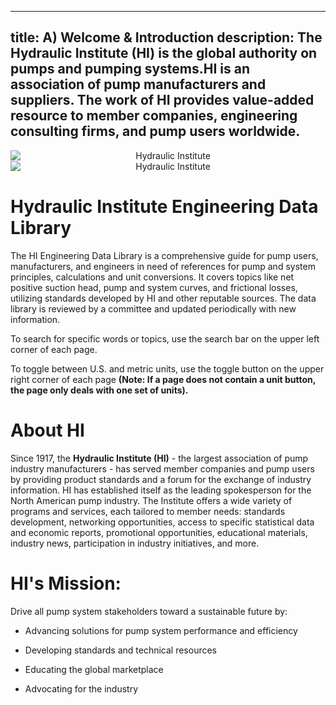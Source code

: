 -----
title: A) Welcome & Introduction
description: The Hydraulic Institute (HI) is the global authority on pumps and pumping systems.HI is an association of  pump manufacturers and suppliers. The work of HI provides value-added resource to member companies, engineering consulting firms, and pump users worldwide.
-----
<!-- Display on tablet and up> -->
<section class="is-hidden-mobile" style='text-align:center;'>
    <img alt='Hydraulic Institute' src='/images/banner-1170.jpg' style='min-width:100%'/>
</section>
<!-- Display on mobile only -->
<section class='is-hidden-tablet' style='text-align:center;'>
    <img alt='Hydraulic Institute' src='/images/banner-300.jpg' style='min-width:100%'/>
</section>

# Hydraulic Institute Engineering Data Library
The HI Engineering Data Library is a comprehensive guide for pump users, manufacturers, and engineers in need of references for pump and system principles, 
calculations and unit conversions. It covers topics like net positive suction head, pump and system curves, and frictional losses, utilizing standards developed by
HI and other reputable sources. The data library is reviewed by a committee and updated periodically with new information.

To search for specific words or topics, use the search bar on the upper left corner of each page. 

To toggle between U.S. and metric units, use the toggle button on the upper right corner of each page **(Note: If a page does not contain a unit button, the page only deals with one set of units).**

<units us = "This page is currently set to U.S. customary units." metric = "This page is currently set to metric units."/>

# About HI
Since 1917, the **Hydraulic Institute (HI)** - the largest association of pump industry manufacturers - has served member companies and pump users by
providing product standards and a forum for the exchange of industry information. HI has established itself as the leading spokesperson for the North American pump 
industry. The Institute offers a wide variety of programs and services, each tailored to member needs: standards development, networking opportunities, access to 
specific statistical data and economic reports, promotional opportunities, educational materials, industry news, participation in industry initiatives, and more.  


# HI's Mission:
Drive all pump system stakeholders toward a sustainable future by:

- Advancing solutions for pump system performance and efficiency

- Developing standards and technical resources

- Educating the global marketplace

- Advocating for the industry
